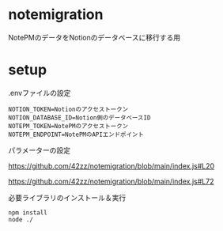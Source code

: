 # notemigration
NotePMのデータをNotionのデータベースに移行する用

# setup

.envファイルの設定
```
NOTION_TOKEN=Notionのアクセストークン
NOTION_DATABASE_ID=Notion側のデータベースID
NOTEPM_TOKEN=NotePMのアクセストークン
NOTEPM_ENDPOINT=NotePMのAPIエンドポイント
```

パラメーターの設定

https://github.com/42zz/notemigration/blob/main/index.js#L20

https://github.com/42zz/notemigration/blob/main/index.js#L72


必要ライブラリのインストール＆実行
```
npm install
node ./
```
